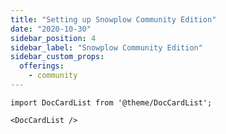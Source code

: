 ```yaml
---
title: "Setting up Snowplow Community Edition"
date: "2020-10-30"
sidebar_position: 4
sidebar_label: "Snowplow Community Edition"
sidebar_custom_props:
  offerings:
    - community
---
```


```mdx-code-block
import DocCardList from '@theme/DocCardList';

<DocCardList />
```

